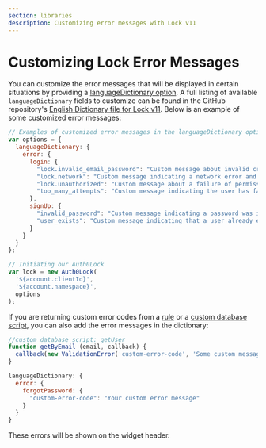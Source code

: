 ```yaml
---
section: libraries
description: Customizing error messages with Lock v11
---
```

# Customizing Lock Error Messages

You can customize the error messages that will be displayed in certain situations by providing a [languageDictionary option](/libraries/lock/v11/configuration#languagedictionary-object-). A full listing of available `languageDictionary` fields to customize can be found in the GitHub repository's [English Dictionary file for Lock v11](https://github.com/auth0/lock/blob/master/src/i18n/en.js). Below is an example of some customized error messages:

```js
// Examples of customized error messages in the languageDictionary option
var options = {
  languageDictionary: {
    error: {
      login: {
        "lock.invalid_email_password": "Custom message about invalid credentials",
        "lock.network": "Custom message indicating a network error and suggesting the user check connection",
        "lock.unauthorized": "Custom message about a failure of permissions",
        "too_many_attempts": "Custom message indicating the user has failed to login too many times."
      },
      signUp: {
        "invalid_password": "Custom message indicating a password was invalid",
        "user_exists": "Custom message indicating that a user already exists"
      }
    }
  }
};

// Initiating our Auth0Lock
var lock = new Auth0Lock(
  '${account.clientId}',
  '${account.namespace}',
  options
);
```

If you are returning custom error codes from a [rule](https://auth0.com/docs/rules/current) or a [custom database script](https://auth0.com/docs/connections/database/custom-db#error-handling), you can also add the error messages in the dictionary:

```js
//custom database script: getUser
function getByEmail (email, callback) {
  callback(new ValidationError('custom-error-code', 'Some custom message'));
}
```

```js
languageDictionary: {
  error: {
    forgotPassword: {
      "custom-error-code": "Your custom error message"
    }
  }
}
```

These errors will be shown on the widget header.
